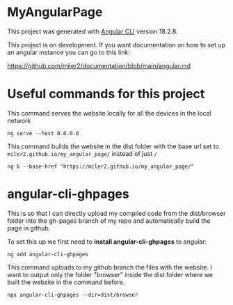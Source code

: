 # MyAngularPage
This project was generated with [Angular CLI](https://github.com/angular/angular-cli) version 18.2.8.

This project is on development. If you want documentation on how to set up an angular instance you can go to this link:

https://github.com/miler2/documentation/blob/main/angular.md


# Useful commands for this project
This command serves the website locally for all the devices in the local network
```
ng serve --host 0.0.0.0
```

This command builds the website in the dist folder with the base url set to ```miler2.github.io/my_angular_page/``` instead of just ```/```

```
ng b --base-href "https://miler2.github.io/my_angular_page/"
```

# angular-cli-ghpages
This is so that I can directly upload my compiled code from the dist/browser folder into the gh-pages branch of my repo and automatically build the page in github.

To set this up we first need to **install angular-cli-ghpages** to angular:

```
ng add angular-cli-ghpages
```

This command uploads to my github branch the files with the website. I want to output only the folder "browser" inside the dist folder where we built the website in the command before.
```
npx angular-cli-ghpages --dir=dist/browser
```
